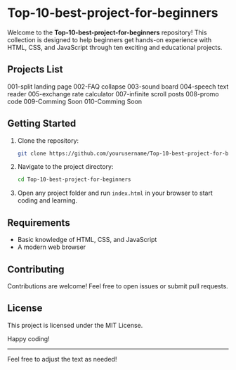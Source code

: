 # Top-10-best-project-for-beginners

Welcome to the **Top-10-best-project-for-beginners** repository! This collection is designed to help beginners get hands-on experience with HTML, CSS, and JavaScript through ten exciting and educational projects.

## Projects List

001-split landing page
002-FAQ collapse
003-sound board
004-speech text reader
005-exchange rate calculator
007-infinite scroll posts
008-promo code
009-Comming Soon
010-Comming Soon

## Getting Started

1. Clone the repository:
   ```bash
   git clone https://github.com/yourusername/Top-10-best-project-for-beginners.git
   ```

2. Navigate to the project directory:
   ```bash
   cd Top-10-best-project-for-beginners
   ```

3. Open any project folder and run `index.html` in your browser to start coding and learning.

## Requirements

- Basic knowledge of HTML, CSS, and JavaScript
- A modern web browser

## Contributing

Contributions are welcome! Feel free to open issues or submit pull requests.

## License

This project is licensed under the MIT License.

Happy coding!

---

Feel free to adjust the text as needed!

